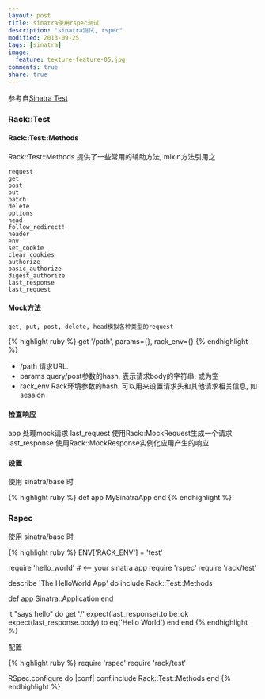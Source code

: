 ```yaml
---
layout: post
title: sinatra使用rspec测试
description: "sinatra测试, rspec"
modified: 2013-09-25
tags: [sinatra]
image:
  feature: texture-feature-05.jpg
comments: true
share: true
---
```


参考自[Sinatra Test](http://www.sinatrarb.com/testing.html)

### Rack::Test

#### Rack::Test::Methods

Rack::Test::Methods 提供了一些常用的辅助方法, mixin方法引用之

	request
	get
	post
	put
	patch
	delete
	options
	head
	follow_redirect!
	header
	env
	set_cookie
	clear_cookies
	authorize
	basic_authorize
	digest_authorize
	last_response
	last_request
  
#### Mock方法

	get, put, post, delete, head模拟各种类型的request

{% highlight ruby %}
get '/path', params={}, rack_env={}
{% endhighlight %}

- /path 请求URL.
- params query/post参数的hash, 表示请求body的字符串, 或为空
- rack_env Rack环境参数的hash. 可以用来设置请求头和其他请求相关信息, 如session

####  检查响应

app 处理mock请求
last_request 使用Rack::MockRequest生成一个请求
last_response 使用Rack::MockResponse实例化应用产生的响应

#### 设置

使用 sinatra/base 时

{% highlight ruby %}
def app
   MySinatraApp
end
{% endhighlight %}

### Rspec

使用 sinatra/base 时

{% highlight ruby %}
ENV['RACK_ENV'] = 'test'

require 'hello_world'  # <-- your sinatra app
require 'rspec'
require 'rack/test'

describe 'The HelloWorld App' do
  include Rack::Test::Methods

  def app
    Sinatra::Application
  end

  it "says hello" do
    get '/'
    expect(last_response).to be_ok
    expect(last_response.body).to eq('Hello World')
  end
end
{% endhighlight %}

配置

{% highlight ruby %}
require 'rspec'
require 'rack/test'

RSpec.configure do |conf|
  conf.include Rack::Test::Methods
end
{% endhighlight %}